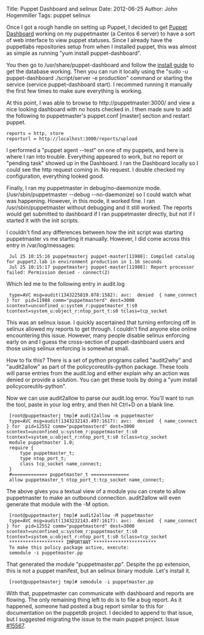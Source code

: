 Title: Puppet Dashboard and selinux
Date: 2012-06-25
Author: John Hogenmiller 
Tags: puppet selinux

Once I got a rough handle on setting up Puppet, I decided to get [Puppet
Dashboard] working on my puppetmaster (a Centos 6 server) to have a
sort of web interface to view puppet statuses. Since I already have the
puppetlabs repositories setup from when I installed puppet, this was
almost as simple as running "yum install puppet-dashboard".

You then go to /usr/share/puppet-dashboard and follow the [install
guide] to get the database working. Then you can run it locally using
the "sudo -u puppet-dashboard ./script/server -e production" command or
starting the service (service puppet-dashboard start). I recommed
running it manually the first few times to make sure everything is
working.

At this point, I was able to browse to http://puppetmaster:3000/ and
view a nice looking dashboard with no hosts checked in. I then made sure
to add the following to puppetmaster's puppet.conf [master] section and
restart puppet.

    reports = http, store
    reporturl = http://localhost:3000/reports/upload

I performed a "puppet agent --test" on one of my puppets, and here is
where I ran into trouble. Everything appeared to work, but no report or
"pending task" showed up in the Dashboard. I ran the Dashboard locally
so I could see the http request coming in. No request. I double checked
my configuration, everything looked good.

Finally, I ran my puppetmaster in debug/no-daemonize mode.
(/usr/sbin/puppetmaster --debug --no-daemonize) so I could watch what
was happening. However, in this mode, it worked fine. I ran
/usr/sbin/puppetmaster without debugging and it still worked. The
reports would get submitted to dashboard if I ran puppetmaster directly,
but not if I started it with the init scripts.

I couldn't find any differences between how the init script was starting
puppetmaster vs me starting it manually. However, I did come across this
entry in /var/log/messages:


     Jul 25 10:15:16 puppetmasterj puppet-master[11988]: Compiled catalog for puppet2.lab in environment production in 1.16 seconds
     Jul 25 10:15:17 puppetmasterj puppet-master[11988]: Report processor failed: Permission denied - connect(2)


Which led me to the following entry in audit.log

     type=AVC msg=audit(1343225819.078:1582): avc:  denied  { name_connect } for  pid=11988 comm="puppetmasterd" dest=3000 scontext=unconfined_u:system_r:puppetmaster_t:s0 tcontext=system_u:object_r:ntop_port_t:s0 tclass=tcp_socket

This was an selinux issue. I quickly ascertained that turning enforcing
off in selinux allowed my reports to get through. I couldn't find anyone
else online encountering this issue. However, many people disable
selinux enforcing early on and I guess the cross-section of
puppet-dashboard users and those using selinux enforcing is somewhat
small.

How to fix this? There is a set of python programs called "audit2why"
and "audit2allow" as part of the policycoreutils-python package. These
tools will parse entries from the audit.log and either explain why an
action was denied or provide a solution. You can get these tools by
doing a "yum install policycoreutils-python".

Now we can use audit2allow to parse our audit.log error. You'll want to
run the tool, paste in your log entry, and then hit Ctrl+D on a blank
line.

     [root@puppetmasterj tmp]# audit2allow -m puppetmaster
     type=AVC msg=audit(1343232143.497:1617): avc:  denied  { name_connect } for  pid=12552 comm="puppetmasterd" dest=3000 scontext=unconfined_u:system_r:puppetmaster_t:s0 tcontext=system_u:object_r:ntop_port_t:s0 tclass=tcp_socket
     module puppetmaster 1.0;
     require {
         type puppetmaster_t;
         type ntop_port_t;
         class tcp_socket name_connect;
     }
     #============= puppetmaster_t ==============
     allow puppetmaster_t ntop_port_t:tcp_socket name_connect;


The above gives you a textual view of a module you can create to allow
puppetmaster to make an outbound connection. audit2allow will even
generate that module with the -M option.

     [root@puppetmasterj tmp]# audit2allow -M puppetmaster
     type=AVC msg=audit(1343232143.497:1617): avc:  denied  { name_connect } for  pid=12552 comm="puppetmasterd" dest=3000 scontext=unconfined_u:system_r:puppetmaster_t:s0 tcontext=system_u:object_r:ntop_port_t:s0 tclass=tcp_socket
     ******************** IMPORTANT ***********************
     To make this policy package active, execute:
     semodule -i puppetmaster.pp


That generated the module "puppetmaster.pp". Despite the pp extension,
this is not a puppet manifest, but an selinux binary module. Let's
install it.

     [root@puppetmasterj tmp]# semodule -i puppetmaster.pp

With that, puppetmaster can communicate with dashboard and reports are
flowing. The only remaining thing left to do is to file a bug report. As
it happened, someone had posted a bug report similar to this for
documentation on the puppetdb project. I decided to append to that
issue, but I suggested migrating the issue to the main puppet project.
Issue [#15567].

  [Puppet Dashboard]: http://projects.puppetlabs.com/projects/dashboard
    "Puppet Dashboard"
  [install guide]: http://docs.puppetlabs.com/dashboard/manual/1.2/bootstrapping.html
    "Puppet Install Guide"
  [#15567]: http://projects.puppetlabs.com/issues/15567
    "Issue 15567 selinux"
